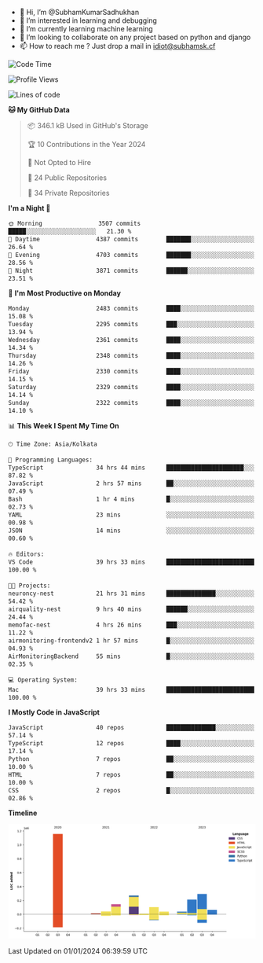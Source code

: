 - 👋 Hi, I’m @SubhamKumarSadhukhan
- 👀 I’m interested in learning and debugging
- 🌱 I’m currently learning machine learning
- 💞️ I’m looking to collaborate on any project based on python and django
- 📫 How to reach me ?
      Just drop a mail in idiot@subhamsk.cf

<!---
SubhamKumarSadhukhan/SubhamKumarSadhukhan is a ✨ special ✨ repository because its `README.md` (this file) appears on your GitHub profile.
You can click the Preview link to take a look at your changes.
--->


<!--START_SECTION:waka-->
![Code Time](http://img.shields.io/badge/Code%20Time-1%2C822%20hrs%2036%20mins-blue)

![Profile Views](http://img.shields.io/badge/Profile%20Views-0-blue)

![Lines of code](https://img.shields.io/badge/From%20Hello%20World%20I%27ve%20Written-2.4%20million%20lines%20of%20code-blue)

**🐱 My GitHub Data** 

> 📦 346.1 kB Used in GitHub's Storage 
 > 
> 🏆 10 Contributions in the Year 2024
 > 
> 🚫 Not Opted to Hire
 > 
> 📜 24 Public Repositories 
 > 
> 🔑 34 Private Repositories 
 > 
**I'm a Night 🦉** 

```text
🌞 Morning                3507 commits        █████░░░░░░░░░░░░░░░░░░░░   21.30 % 
🌆 Daytime                4387 commits        ███████░░░░░░░░░░░░░░░░░░   26.64 % 
🌃 Evening                4703 commits        ███████░░░░░░░░░░░░░░░░░░   28.56 % 
🌙 Night                  3871 commits        ██████░░░░░░░░░░░░░░░░░░░   23.51 % 
```
📅 **I'm Most Productive on Monday** 

```text
Monday                   2483 commits        ████░░░░░░░░░░░░░░░░░░░░░   15.08 % 
Tuesday                  2295 commits        ███░░░░░░░░░░░░░░░░░░░░░░   13.94 % 
Wednesday                2361 commits        ████░░░░░░░░░░░░░░░░░░░░░   14.34 % 
Thursday                 2348 commits        ████░░░░░░░░░░░░░░░░░░░░░   14.26 % 
Friday                   2330 commits        ████░░░░░░░░░░░░░░░░░░░░░   14.15 % 
Saturday                 2329 commits        ████░░░░░░░░░░░░░░░░░░░░░   14.14 % 
Sunday                   2322 commits        ████░░░░░░░░░░░░░░░░░░░░░   14.10 % 
```


📊 **This Week I Spent My Time On** 

```text
🕑︎ Time Zone: Asia/Kolkata

💬 Programming Languages: 
TypeScript               34 hrs 44 mins      ██████████████████████░░░   87.82 % 
JavaScript               2 hrs 57 mins       ██░░░░░░░░░░░░░░░░░░░░░░░   07.49 % 
Bash                     1 hr 4 mins         █░░░░░░░░░░░░░░░░░░░░░░░░   02.73 % 
YAML                     23 mins             ░░░░░░░░░░░░░░░░░░░░░░░░░   00.98 % 
JSON                     14 mins             ░░░░░░░░░░░░░░░░░░░░░░░░░   00.60 % 

🔥 Editors: 
VS Code                  39 hrs 33 mins      █████████████████████████   100.00 % 

🐱‍💻 Projects: 
neuroncy-nest            21 hrs 31 mins      ██████████████░░░░░░░░░░░   54.42 % 
airquality-nest          9 hrs 40 mins       ██████░░░░░░░░░░░░░░░░░░░   24.44 % 
memofac-nest             4 hrs 26 mins       ███░░░░░░░░░░░░░░░░░░░░░░   11.22 % 
airmonitoring-frontendv2 1 hr 57 mins        █░░░░░░░░░░░░░░░░░░░░░░░░   04.93 % 
AirMonitoringBackend     55 mins             █░░░░░░░░░░░░░░░░░░░░░░░░   02.35 % 

💻 Operating System: 
Mac                      39 hrs 33 mins      █████████████████████████   100.00 % 
```

**I Mostly Code in JavaScript** 

```text
JavaScript               40 repos            ██████████████░░░░░░░░░░░   57.14 % 
TypeScript               12 repos            ████░░░░░░░░░░░░░░░░░░░░░   17.14 % 
Python                   7 repos             ██░░░░░░░░░░░░░░░░░░░░░░░   10.00 % 
HTML                     7 repos             ██░░░░░░░░░░░░░░░░░░░░░░░   10.00 % 
CSS                      2 repos             █░░░░░░░░░░░░░░░░░░░░░░░░   02.86 % 
```



**Timeline**

![Lines of Code chart](https://raw.githubusercontent.com/SubhamKumarSadhukhan/SubhamKumarSadhukhan/main/assets/bar_graph.png)


 Last Updated on 01/01/2024 06:39:59 UTC
<!--END_SECTION:waka-->
